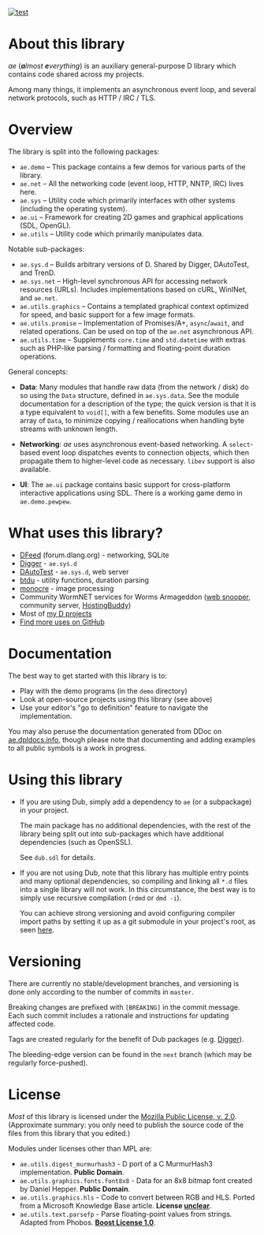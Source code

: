 ﻿[![test](https://github.com/CyberShadow/ae/actions/workflows/test.yml/badge.svg)](https://github.com/CyberShadow/ae/actions/workflows/test.yml)

About this library
==================

*ae* (***a**lmost **e**verything*) is an auxiliary general-purpose D library which contains code shared across my projects.

Among many things, it implements an asynchronous event loop, and several network protocols, such as HTTP / IRC / TLS.

Overview
========

The library is split into the following packages:

 * `ae.demo` – This package contains a few demos for various parts of the library.
 * `ae.net` – All the networking code (event loop, HTTP, NNTP, IRC) lives here.
 * `ae.sys` – Utility code which primarily interfaces with other systems (including the operating system).
 * `ae.ui` – Framework for creating 2D games and graphical applications (SDL, OpenGL).
 * `ae.utils` – Utility code which primarily manipulates data.

Notable sub-packages:

 * `ae.sys.d` – Builds arbitrary versions of D. Shared by Digger, DAutoTest, and TrenD.
 * `ae.sys.net` – High-level synchronous API for accessing network resources (URLs). Includes implementations based on cURL, WinINet, and `ae.net`.
 * `ae.utils.graphics` – Contains a templated graphical context optimized for speed, and basic support for a few image formats.
 * `ae.utils.promise` – Implementation of Promises/A+, `async`/`await`, and related operations. Can be used on top of the `ae.net` asynchronous API.
 * `ae.utils.time` – Supplements `core.time` and `std.datetime` with extras such as PHP-like parsing / formatting and floating-point duration operations.

General concepts:

- **Data**: Many modules that handle raw data (from the network / disk) do so using the `Data` structure, defined in `ae.sys.data`.
  See the module documentation for a description of the type; the quick version is that it is a type equivalent to `void[]`, with a few benefits.
  Some modules use an array of `Data`, to minimize copying / reallocations when handling byte streams with unknown length.

- **Networking**: *ae* uses asynchronous event-based networking.
  A `select`-based event loop dispatches events to connection objects, which then propagate them to higher-level code as necessary.
  `libev` support is also available.

- **UI**: The `ae.ui` package contains basic support for cross-platform interactive applications using SDL.
  There is a working game demo in `ae.demo.pewpew`.

What uses this library?
=======================

- [DFeed](https://github.com/CyberShadow/DFeed) (forum.dlang.org) - networking, SQLite
- [Digger](https://github.com/CyberShadow/Digger) - `ae.sys.d`
- [DAutoTest](https://github.com/CyberShadow/DAutoTest) - `ae.sys.d`, web server
- [btdu](https://github.com/CyberShadow/btdu) - utility functions, duration parsing
- [monocre](https://github.com/CyberShadow/monocre) - image processing
- Community WormNET services for Worms Armageddon ([web snooper](https://snoop.wormnet.net/), community server, [HostingBuddy](https://worms2d.info/HostingBuddy))
- Most of [my D projects](https://github.com/CyberShadow?language=d&tab=repositories&type=source)
- [Find more uses on GitHub](https://github.com/search?l=D&q=%22import+ae%22&type=Code)

Documentation
=============

The best way to get started with this library is to:

- Play with the demo programs (in the `demo` directory)
- Look at open-source projects using this library (see above)
- Use your editor's "go to definition" feature to navigate the implementation.

You may also peruse the documentation generated from DDoc on [ae.dpldocs.info](https://ae.dpldocs.info/),
though please note that documenting and adding examples to all public symbols is a work in progress.

Using this library
==================

- If you are using Dub, simply add a dependency to `ae` (or a subpackage) in your project.

  The main package has no additional dependencies, with the rest of the library being split out into sub-packages which have additional dependencies (such as OpenSSL).

  See `dub.sdl` for details.

- If you are not using Dub, note that this library has multiple entry points and many optional dependencies, so compiling and linking all `*.d` files into a single library will not work.
  In this circumstance, the best way is to simply use recursive compilation (`rdmd` or `dmd -i`).

  You can achieve strong versioning and avoid configuring compiler import paths by setting it up as a git submodule in your project's root, as seen [here](https://github.com/CyberShadow/ForumAntiSpam).

Versioning
==========

There are currently no stable/development branches, and versioning is done only according to the number of commits in `master`.

Breaking changes are prefixed with `[BREAKING]` in the commit message. 
Each such commit includes a rationale and instructions for updating affected code.

Tags are created regularly for the benefit of Dub packages (e.g. [Digger](https://github.com/CyberShadow/Digger/blob/master/dub.sdl)).

The bleeding-edge version can be found in the `next` branch (which may be regularly force-pushed).

License
=======

*Most* of this library is licensed under the [Mozilla Public License, v. 2.0](http://mozilla.org/MPL/2.0/).
(Approximate summary: you only need to publish the source code of the files from this library that you edited.)

Modules under licenses other than MPL are:

- `ae.utils.digest_murmurhash3` - D port of a C MurmurHash3 implementation. **Public Domain**.
- `ae.utils.graphics.fonts.font8x8` - Data for an 8x8 bitmap font created by Daniel Hepper. **Public Domain**.
- `ae.utils.graphics.hls` - Code to convert between RGB and HLS. Ported from a Microsoft Knowledge Base article. **License [unclear](https://opensource.stackexchange.com/questions/4779/is-it-legal-to-use-code-from-microsoft-knowledge-base-article-in-an-open-source)**.
- `ae.utils.text.parsefp` - Parse floating-point values from strings. Adapted from Phobos. **[Boost License 1.0](https://www.boost.org/LICENSE_1_0.txt)**.
